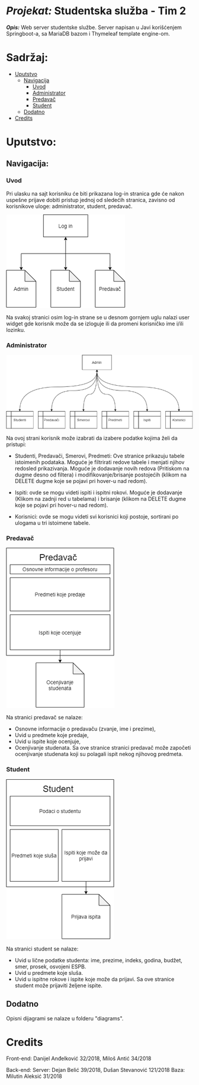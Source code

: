 # ***Projekat:*** Studentska služba - Tim 2

***Opis:*** Web server studentske službe. Server napisan u Javi korišćenjem Springboot-a, sa MariaDB bazom i Thymeleaf template engine-om.

# Sadržaj:

- [Uputstvo](#uputstvo)
    * [Navigacija](#navigacija)
        + [Uvod](#uvod)
        + [Administrator](#administrator)
        + [Predavač](#predavač)
        + [Student](#student)
    * [Dodatno](#dodatno)
- [Credits](#credits)

# Uputstvo:

## Navigacija:

### Uvod

Pri ulasku na sajt korisniku će biti prikazana log-in stranica gde će nakon uspešne prijave dobiti pristup jednoj od sledećih stranica, zavisno od korisnikove uloge: administrator, student, predavač.

![Log-in dijagram](/diagrams/login_diagram.png)

Na svakoj stranici osim log-in strane se u desnom gornjem uglu nalazi user widget gde korisnik može da se izloguje ili da promeni korisničko ime i/ili lozinku.

### Administrator

![Administrator dijagram](/diagrams/admin_diagram.png)

Na ovoj strani korisnik može izabrati da izabere podatke kojima želi da pristupi:
- Studenti, Predavači, Smerovi, Predmeti: Ove stranice prikazuju tabele istoimenih podataka.
Moguće je filtrirati redove tabele i menjati njihov redosled prikazivanja. Moguće je dodavanje novih redova (Pritiskom na dugme desno od filtera) i modifikovanje/brisanje postojećih (klikom na DELETE dugme koje se pojavi pri hover-u nad redom).

- Ispiti: ovde se mogu videti ispiti i ispitni rokovi. Moguće je dodavanje (Klikom na zadnji red u tabelama) i brisanje (klikom na DELETE dugme koje se pojavi pri hover-u nad redom).

- Korisnici: ovde se mogu videti svi korisnici koji postoje, sortirani po ulogama u tri istoimene tabele.

### Predavač

![Predavač dijagram](/diagrams/predavac_diagram.png)

Na stranici predavač se nalaze:
- Osnovne informacije o predavaču (zvanje, ime i prezime),
- Uvid u predmete koje predaje,
- Uvid u ispite koje ocenjuje,
- Ocenjivanje studenata.
Sa ove stranice stranici predavač može započeti ocenjivanje studenata koji su polagali ispit nekog njihovog predmeta.

### Student

![Student dijagram](/diagrams/student_diagram.png)

Na stranici student se nalaze:
- Uvid u lične podatke studenta: ime, prezime, indeks, godina, budžet, smer, prosek, osvojeni ESPB.
- Uvid u predmete koje sluša.
- Uvid u ispitne rokove i ispite koje može da prijavi.
Sa ove stranice student može prijaviti željene ispite.

## Dodatno
Opisni dijagrami se nalaze u folderu "diagrams".

# Credits

Front-end: Danijel Anđelković 32/2018, Miloš Antić 34/2018

Back-end:
    Server: Dejan Belić 39/2018, Dušan Stevanović 121/2018
    Baza: Milutin Aleksić 31/2018


